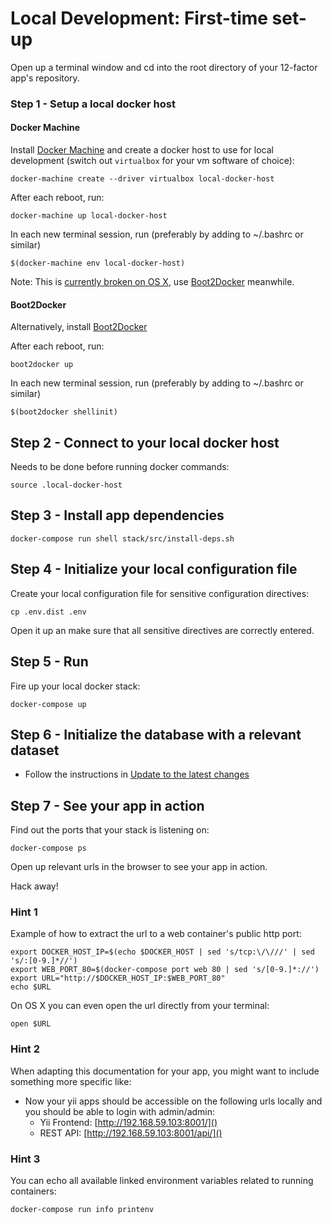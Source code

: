 Local Development: First-time set-up
====================================

Open up a terminal window and cd into the root directory of your 12-factor app's repository.

### Step 1 - Setup a local docker host

#### Docker Machine

Install [Docker Machine](https://docs.docker.com/machine/) and create a docker host to use for local development (switch out `virtualbox` for your vm software of choice):

    docker-machine create --driver virtualbox local-docker-host

After each reboot, run:

    docker-machine up local-docker-host

In each new terminal session, run (preferably by adding to ~/.bashrc or similar)

    $(docker-machine env local-docker-host)

Note: This is [currently broken on OS X](https://github.com/docker/machine/issues/721), use [Boot2Docker](http://boot2docker.io/) meanwhile.

#### Boot2Docker

Alternatively, install [Boot2Docker](http://boot2docker.io/)

After each reboot, run:

    boot2docker up

In each new terminal session, run (preferably by adding to ~/.bashrc or similar)

    $(boot2docker shellinit)

## Step 2 - Connect to your local docker host

Needs to be done before running docker commands:

    source .local-docker-host

## Step 3 - Install app dependencies

    docker-compose run shell stack/src/install-deps.sh

## Step 4 - Initialize your local configuration file

Create your local configuration file for sensitive configuration directives:

    cp .env.dist .env

Open it up an make sure that all sensitive directives are correctly entered.

## Step 5 - Run

Fire up your local docker stack:

    docker-compose up

## Step 6 - Initialize the database with a relevant dataset

* Follow the instructions in [Update to the latest changes](21-local-dev-update-to-the-latest-changes.md)

## Step 7 - See your app in action

Find out the ports that your stack is listening on:

    docker-compose ps

Open up relevant urls in the browser to see your app in action.

Hack away!

### Hint 1

Example of how to extract the url to a web container's public http port:

    export DOCKER_HOST_IP=$(echo $DOCKER_HOST | sed 's/tcp:\/\///' | sed 's/:[0-9.]*//')
    export WEB_PORT_80=$(docker-compose port web 80 | sed 's/[0-9.]*://')
    export URL="http://$DOCKER_HOST_IP:$WEB_PORT_80"
    echo $URL

On OS X you can even open the url directly from your terminal:

    open $URL

### Hint 2

When adapting this documentation for your app, you might want to include something more specific like:

* Now your yii apps should be accessible on the following urls locally and you should be able to login with admin/admin:
    * Yii Frontend: [http://192.168.59.103:8001/]()
    * REST API: [http://192.168.59.103:8001/api/]()

### Hint 3

You can echo all available linked environment variables related to running containers:

    docker-compose run info printenv
